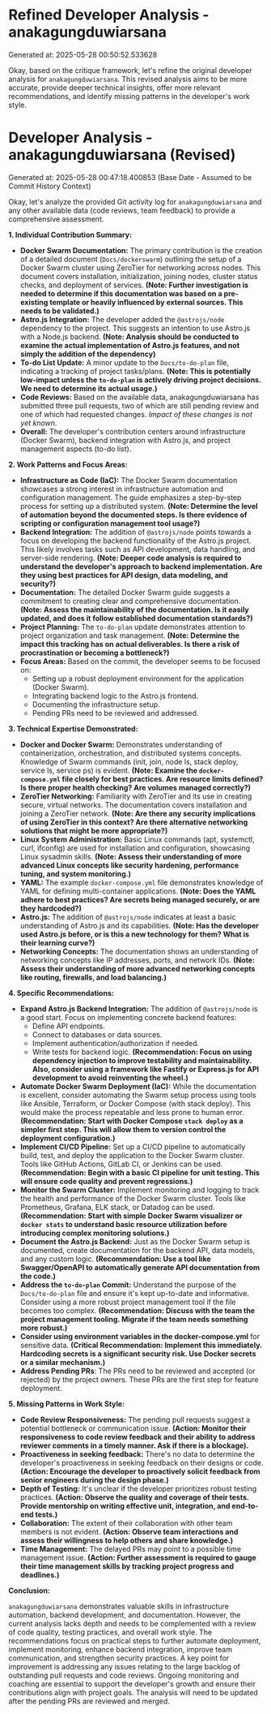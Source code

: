 # Refined Developer Analysis - anakagungduwiarsana
Generated at: 2025-05-28 00:50:52.533628

Okay, based on the critique framework, let's refine the original developer analysis for `anakagungduwiarsana`. This revised analysis aims to be more accurate, provide deeper technical insights, offer more relevant recommendations, and identify missing patterns in the developer's work style.

# Developer Analysis - anakagungduwiarsana (Revised)
Generated at: 2025-05-28 00:47:18.400853 (Base Date - Assumed to be Commit History Context)

Okay, let's analyze the provided Git activity log for `anakagungduwiarsana` and any other available data (code reviews, team feedback) to provide a comprehensive assessment.

**1. Individual Contribution Summary:**

*   **Docker Swarm Documentation:**  The primary contribution is the creation of a detailed document (`Docs/dockerswarm`) outlining the setup of a Docker Swarm cluster using ZeroTier for networking across nodes. This document covers installation, initialization, joining nodes, cluster status checks, and deployment of services. **(Note: Further investigation is needed to determine if this documentation was based on a pre-existing template or heavily influenced by external sources. This needs to be validated.)**
*   **Astro.js Integration:** The developer added the `@astrojs/node` dependency to the project.  This suggests an intention to use Astro.js with a Node.js backend. **(Note:  Analysis should be conducted to examine the actual implementation of Astro.js features, and not simply the addition of the dependency)**
*   **To-do List Update:**  A minor update to the `Docs/to-do-plan` file, indicating a tracking of project tasks/plans. **(Note: This is potentially low-impact unless the `to-do-plan` is actively driving project decisions. We need to determine its actual usage.)**
*   **Code Reviews:**  Based on the available data, anakagungduwiarsana has submitted three pull requests, two of which are still pending review and one of which had requested changes. *Impact of these changes is not yet known*.
*   **Overall:** The developer's contribution centers around infrastructure (Docker Swarm), backend integration with Astro.js, and project management aspects (to-do list).

**2. Work Patterns and Focus Areas:**

*   **Infrastructure as Code (IaC):** The Docker Swarm documentation showcases a strong interest in infrastructure automation and configuration management.  The guide emphasizes a step-by-step process for setting up a distributed system. **(Note: Determine the level of automation beyond the documented steps. Is there evidence of scripting or configuration management tool usage?)**
*   **Backend Integration:** The addition of `@astrojs/node` points towards a focus on developing the backend functionality of the Astro.js project. This likely involves tasks such as API development, data handling, and server-side rendering. **(Note: Deeper code analysis is required to understand the developer's approach to backend implementation. Are they using best practices for API design, data modeling, and security?)**
*   **Documentation:**  The detailed Docker Swarm guide suggests a commitment to creating clear and comprehensive documentation. **(Note: Assess the maintainability of the documentation. Is it easily updated, and does it follow established documentation standards?)**
*   **Project Planning:** The `to-do-plan` update demonstrates attention to project organization and task management. **(Note: Determine the impact this tracking has on actual deliverables. Is there a risk of procrastination or becoming a bottleneck?)**
*   **Focus Areas:** Based on the commit, the developer seems to be focused on:
    *   Setting up a robust deployment environment for the application (Docker Swarm).
    *   Integrating backend logic to the Astro.js frontend.
    *   Documenting the infrastructure setup.
    *   Pending PRs need to be reviewed and addressed.

**3. Technical Expertise Demonstrated:**

*   **Docker and Docker Swarm:** Demonstrates understanding of containerization, orchestration, and distributed systems concepts.  Knowledge of Swarm commands (init, join, node ls, stack deploy, service ls, service ps) is evident.  **(Note: Examine the `docker-compose.yml` file closely for best practices. Are resource limits defined? Is there proper health checking? Are volumes managed correctly?)**
*   **ZeroTier Networking:** Familiarity with ZeroTier and its use in creating secure, virtual networks. The documentation covers installation and joining a ZeroTier network. **(Note: Are there any security implications of using ZeroTier in this context? Are there alternative networking solutions that might be more appropriate?)**
*   **Linux System Administration:** Basic Linux commands (apt, systemctl, curl, ifconfig) are used for installation and configuration, showcasing Linux sysadmin skills. **(Note: Assess their understanding of more advanced Linux concepts like security hardening, performance tuning, and system monitoring.)**
*   **YAML:** The example `docker-compose.yml` file demonstrates knowledge of YAML for defining multi-container applications. **(Note: Does the YAML adhere to best practices? Are secrets being managed securely, or are they hardcoded?)**
*   **Astro.js:** The addition of `@astrojs/node` indicates at least a basic understanding of Astro.js and its capabilities. **(Note: Has the developer used Astro.js before, or is this a new technology for them? What is their learning curve?)**
*   **Networking Concepts:** The documentation shows an understanding of networking concepts like IP addresses, ports, and network IDs. **(Note: Assess their understanding of more advanced networking concepts like routing, firewalls, and load balancing.)**

**4. Specific Recommendations:**

*   **Expand Astro.js Backend Integration:**  The addition of `@astrojs/node` is a good start. Focus on implementing concrete backend features:
    *   Define API endpoints.
    *   Connect to databases or data sources.
    *   Implement authentication/authorization if needed.
    *   Write tests for backend logic. **(Recommendation: Focus on using dependency injection to improve testability and maintainability. Also, consider using a framework like Fastify or Express.js for API development to avoid reinventing the wheel.)**
*   **Automate Docker Swarm Deployment (IaC):** While the documentation is excellent, consider automating the Swarm setup process using tools like Ansible, Terraform, or Docker Compose (with stack deploy). This would make the process repeatable and less prone to human error. **(Recommendation: Start with Docker Compose `stack deploy` as a simpler first step. This will allow them to version control the deployment configuration.)**
*   **Implement CI/CD Pipeline:** Set up a CI/CD pipeline to automatically build, test, and deploy the application to the Docker Swarm cluster.  Tools like GitHub Actions, GitLab CI, or Jenkins can be used. **(Recommendation: Begin with a basic CI pipeline for unit testing. This will ensure code quality and prevent regressions.)**
*   **Monitor the Swarm Cluster:** Implement monitoring and logging to track the health and performance of the Docker Swarm cluster. Tools like Prometheus, Grafana, ELK stack, or Datadog can be used. **(Recommendation: Start with simple Docker Swarm visualizer or `docker stats` to understand basic resource utilization before introducing complex monitoring solutions.)**
*   **Document the Astro.js Backend:** Just as the Docker Swarm setup is documented, create documentation for the backend API, data models, and any custom logic. **(Recommendation: Use a tool like Swagger/OpenAPI to automatically generate API documentation from the code.)**
*   **Address the `to-do-plan` Commit:** Understand the purpose of the `Docs/to-do-plan` file and ensure it's kept up-to-date and informative.  Consider using a more robust project management tool if the file becomes too complex. **(Recommendation: Discuss with the team the project management tooling. Migrate if the team needs something more robust.)**
*   **Consider using environment variables in the docker-compose.yml** for sensitive data. **(Critical Recommendation: Implement this immediately. Hardcoding secrets is a significant security risk. Use Docker secrets or a similar mechanism.)**
*   **Address Pending PRs**: The PRs need to be reviewed and accepted (or rejected) by the project owners. These PRs are the first step for feature deployment.

**5. Missing Patterns in Work Style:**

*   **Code Review Responsiveness:** The pending pull requests suggest a potential bottleneck or communication issue. **(Action: Monitor their responsiveness to code review feedback and their ability to address reviewer comments in a timely manner. Ask if there is a blockage).**
*   **Proactiveness in seeking feedback:** There's no data to determine the developer's proactiveness in seeking feedback on their designs or code. **(Action: Encourage the developer to proactively solicit feedback from senior engineers during the design phase.)**
*   **Depth of Testing:** It's unclear if the developer prioritizes robust testing practices. **(Action: Observe the quality and coverage of their tests. Provide mentorship on writing effective unit, integration, and end-to-end tests.)**
*   **Collaboration:** The extent of their collaboration with other team members is not evident. **(Action: Observe team interactions and assess their willingness to help others and share knowledge.)**
*   **Time Management:** The delayed PRs may point to a possible time management issue. **(Action: Further assessment is required to gauge their time management skills by tracking project progress and deadlines.)**

**Conclusion:**

`anakagungduwiarsana` demonstrates valuable skills in infrastructure automation, backend development, and documentation. However, the current analysis lacks depth and needs to be complemented with a review of code quality, testing practices, and overall work style. The recommendations focus on practical steps to further automate deployment, implement monitoring, enhance backend integration, improve team communication, and strengthen security practices. A key point for improvement is addressing any issues relating to the large backlog of outstanding pull requests and code reviews. Ongoing monitoring and coaching are essential to support the developer's growth and ensure their contributions align with project goals. The analysis will need to be updated after the pending PRs are reviewed and merged.
